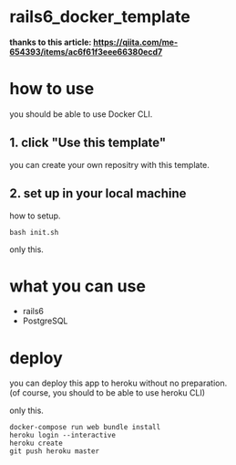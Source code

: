 # rails6_docker_template

**thanks to this article: https://qiita.com/me-654393/items/ac6f61f3eee66380ecd7**

# how to use

you should be able to use Docker CLI.

## 1. click "Use this template"

you can create your own repositry with this template.

## 2. set up in your local machine

how to setup.

```
bash init.sh
```

only this.

# what you can use

- rails6
- PostgreSQL

# deploy

you can deploy this app to heroku without no preparation.  
(of course, you should to be able to use heroku CLI)

only this.

```
docker-compose run web bundle install
heroku login --interactive
heroku create
git push heroku master
```
